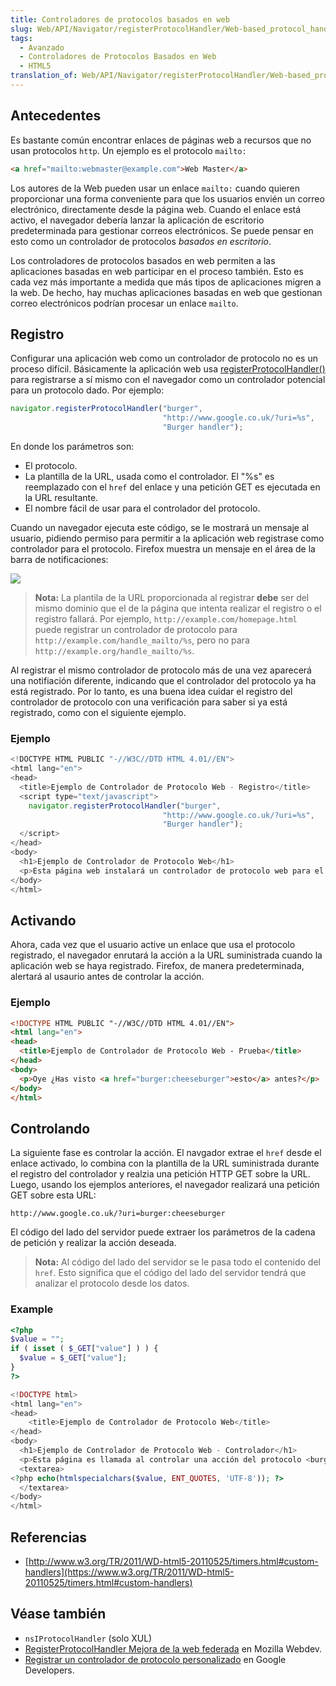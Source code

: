 ```yaml
---
title: Controladores de protocolos basados en web
slug: Web/API/Navigator/registerProtocolHandler/Web-based_protocol_handlers
tags:
  - Avanzado
  - Controladores de Protocolos Basados en Web
  - HTML5
translation_of: Web/API/Navigator/registerProtocolHandler/Web-based_protocol_handlers
---
```

## Antecedentes

Es bastante común encontrar enlaces de páginas web a recursos que no usan protocolos `http`. Un ejemplo es el protocolo `mailto:`

```html
<a href="mailto:webmaster@example.com">Web Master</a>
```

Los autores de la Web pueden usar un enlace `mailto:` cuando quieren proporcionar una forma conveniente para que los usuarios envién un correo electrónico, directamente desde la página web. Cuando el enlace está activo, el navegador debería lanzar la aplicación de escritorio predeterminada para gestionar correos electrónicos. Se puede pensar en esto como un controlador de protocolos _basados en escritorio_.

Los controladores de protocolos basados en web permiten a las aplicaciones basadas en web participar en el proceso también. Esto es cada vez más importante a medida que más tipos de aplicaciones migren a la web. De hecho, hay muchas aplicaciones basadas en web que gestionan correo electrónicos podrían procesar un enlace `mailto`.

## Registro

Configurar una aplicación web como un controlador de protocolo no es un proceso difícil. Básicamente la aplicación web usa [registerProtocolHandler()](/es/docs/Web/API/navigator.registerProtocolHandler) para registrarse a sí mismo con el navegador como un controlador potencial para un protocolo dado. Por ejemplo:

```js
navigator.registerProtocolHandler("burger",
                                  "http://www.google.co.uk/?uri=%s",
                                  "Burger handler");
```

En donde los parámetros son:

- El protocolo.
- La plantilla de la URL, usada como el controlador. El "%s" es reemplazado con el `href` del enlace y una petición GET es ejecutada en la URL resultante.
- El nombre fácil de usar para el controlador del protocolo.

Cuando un navegador ejecuta este código, se le mostrará un mensaje al usuario, pidiendo permiso para permitir a la aplicación web registrase como controlador para el protocolo. Firefox muestra un mensaje en el área de la barra de notificaciones:

![](https://mdn.mozillademos.org/files/9683/protocolregister.png)

> **Nota:** La plantila de la URL proporcionada al registrar **debe** ser del mismo dominio que el de la página que intenta realizar el registro o el registro fallará. Por ejemplo, `http://example.com/homepage.html` puede registrar un controlador de protocolo para `http://example.com/handle_mailto/%s`, pero no para `http://example.org/handle_mailto/%s`.

Al registrar el mismo controlador de protocolo más de una vez aparecerá una notifiación diferente, indicando que el controlador del protocolo ya ha está registrado. Por lo tanto, es una buena idea cuidar el registro del controlador de protocolo con una verificación para saber si ya está registrado, como con el siguiente ejemplo.

### Ejemplo

```js
<!DOCTYPE HTML PUBLIC "-//W3C//DTD HTML 4.01//EN">
<html lang="en">
<head>
  <title>Ejemplo de Controlador de Protocolo Web - Registro</title>
  <script type="text/javascript">
    navigator.registerProtocolHandler("burger",
                                  "http://www.google.co.uk/?uri=%s",
                                  "Burger handler");
  </script>
</head>
<body>
  <h1>Ejemplo de Controlador de Protocolo Web</h1>
  <p>Esta página web instalará un controlador de protocolo web para el protocolo burger:;.</p>
</body>
</html>
```

## Activando

Ahora, cada vez que el usuario active un enlace que usa el protocolo registrado, el navegador enrutará la acción a la URL suministrada cuando la aplicación web se haya registrado. Firefox, de manera predeterminada, alertará al usaurio antes de controlar la acción.

### Ejemplo

```html
<!DOCTYPE HTML PUBLIC "-//W3C//DTD HTML 4.01//EN">
<html lang="en">
<head>
  <title>Ejemplo de Controlador de Protocolo Web - Prueba</title>
</head>
<body>
  <p>Oye ¿Has visto <a href="burger:cheeseburger">esto</a> antes?</p>
</body>
</html>
```

## Controlando

La siguiente fase es controlar la acción. El navgador extrae el `href` desde el enlace activado, lo combina con la plantilla de la URL suministrada durante el registro del controlador y realzia una petición HTTP GET sobre la URL. Luego, usando los ejemplos anteriores, el navegador realizará una petición GET sobre esta URL:

```
http://www.google.co.uk/?uri=burger:cheeseburger
```

El código del lado del servidor puede extraer los parámetros de la cadena de petición y realizar la acción deseada.

> **Nota:** Al código del lado del servidor se le pasa todo el contenido del `href`. Esto significa que el código del lado del servidor tendrá que analizar el protocolo desde los datos.

### Example

```php
<?php
$value = "";
if ( isset ( $_GET["value"] ) ) {
  $value = $_GET["value"];
}
?>

<!DOCTYPE html>
<html lang="en">
<head>
    <title>Ejemplo de Controlador de Protocolo Web</title>
</head>
<body>
  <h1>Ejemplo de Controlador de Protocolo Web - Controlador</h1>
  <p>Esta página es llamada al controlar una acción del protocolo <burger;. Datos enviados:</p>
  <textarea>
<?php echo(htmlspecialchars($value, ENT_QUOTES, 'UTF-8')); ?>
  </textarea>
</body>
</html>
```

## Referencias

- [http://www.w3.org/TR/2011/WD-html5-20110525/timers.html#custom-handlers](https://www.w3.org/TR/2011/WD-html5-20110525/timers.html#custom-handlers)

## Véase también

- `nsIProtocolHandler` (solo XUL)
- [RegisterProtocolHandler Mejora de la web federada](https://blog.mozilla.org/webdev/2010/07/26/registerprotocolhandler-enhancing-the-federated-web/) en Mozilla Webdev.
- [Registrar un controlador de protocolo personalizado](https://web.dev/registering-a-custom-protocol-handler/) en Google Developers.
